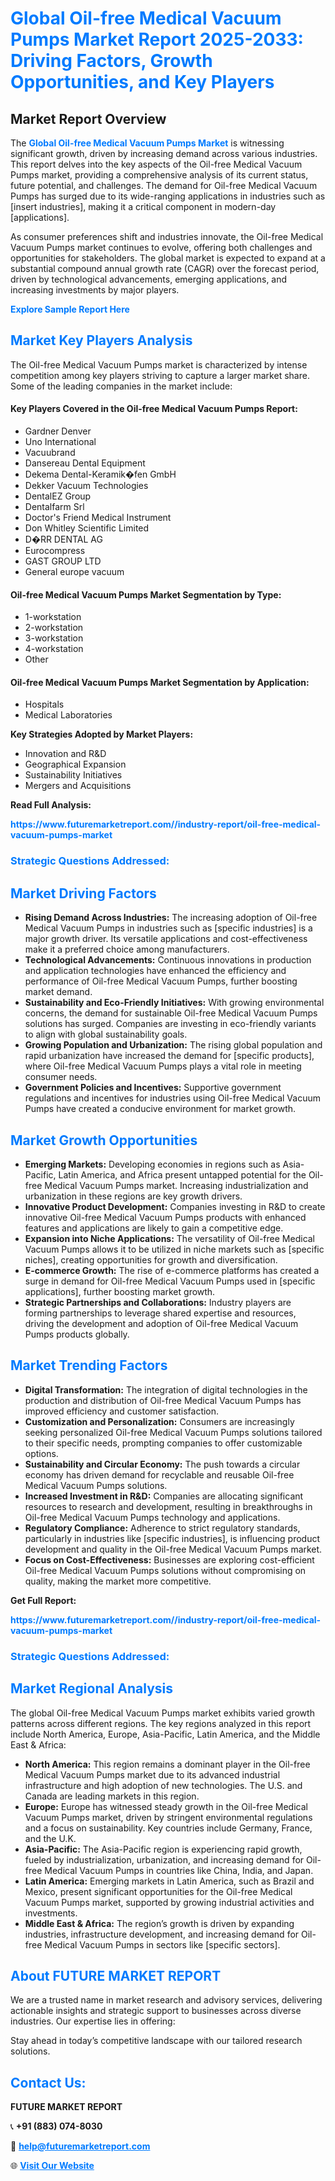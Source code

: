 <h1 style="color: #007BFF;">Global Oil-free Medical Vacuum Pumps Market Report 2025-2033: Driving Factors, Growth Opportunities, and Key Players</h1>

<section id="overview">
<h2>Market Report Overview</h2>
<p>The <a href="https://www.futuremarketreport.com//industry-report/oil-free-medical-vacuum-pumps-market" style="color: #007BFF; text-decoration: none;"><strong>Global Oil-free Medical Vacuum Pumps Market</strong></a> is witnessing significant growth, driven by increasing demand across various industries. This report delves into the key aspects of the Oil-free Medical Vacuum Pumps market, providing a comprehensive analysis of its current status, future potential, and challenges. The demand for Oil-free Medical Vacuum Pumps has surged due to its wide-ranging applications in industries such as [insert industries], making it a critical component in modern-day [applications].</p>
<p>As consumer preferences shift and industries innovate, the Oil-free Medical Vacuum Pumps market continues to evolve, offering both challenges and opportunities for stakeholders. The global market is expected to expand at a substantial compound annual growth rate (CAGR) over the forecast period, driven by technological advancements, emerging applications, and increasing investments by major players.</p>
</section>

<section id="overview">
<p><a href="https://www.futuremarketreport.com//request-sample/reportId=50161" style="color: #007BFF; text-decoration: none;"><strong>Explore Sample Report Here</strong></a></p>
</section>

<section id="key-players">
<h2 style="color: #007BFF;">Market Key Players Analysis</h2>
<p>The Oil-free Medical Vacuum Pumps market is characterized by intense competition among key players striving to capture a larger market share. Some of the leading companies in the market include:</p>
<h4>Key Players Covered in the Oil-free Medical Vacuum Pumps Report:</h4>
<ul><li>Gardner Denver</li><li>Uno International</li><li>Vacuubrand</li><li>Dansereau Dental Equipment</li><li>Dekema Dental-Keramik�fen GmbH</li><li>Dekker Vacuum Technologies</li><li>DentalEZ Group</li><li>Dentalfarm Srl</li><li>Doctor&#039;s Friend Medical Instrument</li><li>Don Whitley Scientific Limited</li><li>D�RR DENTAL AG</li><li>Eurocompress</li><li>GAST GROUP LTD</li><li>General europe vacuum</li></ul>
<h4>Oil-free Medical Vacuum Pumps Market Segmentation by Type:</h4>
<ul><li>1-workstation</li><li>2-workstation</li><li>3-workstation</li><li>4-workstation</li><li>Other</li></ul>

<h4>Oil-free Medical Vacuum Pumps Market Segmentation by Application:</h4>
<ul><li>Hospitals</li><li>Medical Laboratories</li></ul>
<p><strong>Key Strategies Adopted by Market Players:</strong></p>
<ul>
<li>Innovation and R&D</li>
<li>Geographical Expansion</li>
<li>Sustainability Initiatives</li>
<li>Mergers and Acquisitions</li>
</ul>
</section>

<section>
<p><strong>Read Full Analysis: </strong></p><a href="https://www.futuremarketreport.com//industry-report/oil-free-medical-vacuum-pumps-market" style="color: #007BFF; text-decoration: none;"><strong>https://www.futuremarketreport.com//industry-report/oil-free-medical-vacuum-pumps-market</strong></a>
<h3 style="color: #007BFF;">Strategic Questions Addressed:</h3>
</section>

<section id="driving-factors">
<h2 style="color: #007BFF;">Market Driving Factors</h2>
<ul>
<li><strong>Rising Demand Across Industries:</strong> The increasing adoption of Oil-free Medical Vacuum Pumps in industries such as [specific industries] is a major growth driver. Its versatile applications and cost-effectiveness make it a preferred choice among manufacturers.</li>
<li><strong>Technological Advancements:</strong> Continuous innovations in production and application technologies have enhanced the efficiency and performance of Oil-free Medical Vacuum Pumps, further boosting market demand.</li>
<li><strong>Sustainability and Eco-Friendly Initiatives:</strong> With growing environmental concerns, the demand for sustainable Oil-free Medical Vacuum Pumps solutions has surged. Companies are investing in eco-friendly variants to align with global sustainability goals.</li>
<li><strong>Growing Population and Urbanization:</strong> The rising global population and rapid urbanization have increased the demand for [specific products], where Oil-free Medical Vacuum Pumps plays a vital role in meeting consumer needs.</li>
<li><strong>Government Policies and Incentives:</strong> Supportive government regulations and incentives for industries using Oil-free Medical Vacuum Pumps have created a conducive environment for market growth.</li>
</ul>
</section>

<section id="growth-opportunities">
<h2 style="color: #007BFF;">Market Growth Opportunities</h2>
<ul>
<li><strong>Emerging Markets:</strong> Developing economies in regions such as Asia-Pacific, Latin America, and Africa present untapped potential for the Oil-free Medical Vacuum Pumps market. Increasing industrialization and urbanization in these regions are key growth drivers.</li>
<li><strong>Innovative Product Development:</strong> Companies investing in R&D to create innovative Oil-free Medical Vacuum Pumps products with enhanced features and applications are likely to gain a competitive edge.</li>
<li><strong>Expansion into Niche Applications:</strong> The versatility of Oil-free Medical Vacuum Pumps allows it to be utilized in niche markets such as [specific niches], creating opportunities for growth and diversification.</li>
<li><strong>E-commerce Growth:</strong> The rise of e-commerce platforms has created a surge in demand for Oil-free Medical Vacuum Pumps used in [specific applications], further boosting market growth.</li>
<li><strong>Strategic Partnerships and Collaborations:</strong> Industry players are forming partnerships to leverage shared expertise and resources, driving the development and adoption of Oil-free Medical Vacuum Pumps products globally.</li>
</ul>
</section>

<section id="trending-factors">
<h2 style="color: #007BFF;">Market Trending Factors</h2>
<ul>
<li><strong>Digital Transformation:</strong> The integration of digital technologies in the production and distribution of Oil-free Medical Vacuum Pumps has improved efficiency and customer satisfaction.</li>
<li><strong>Customization and Personalization:</strong> Consumers are increasingly seeking personalized Oil-free Medical Vacuum Pumps solutions tailored to their specific needs, prompting companies to offer customizable options.</li>
<li><strong>Sustainability and Circular Economy:</strong> The push towards a circular economy has driven demand for recyclable and reusable Oil-free Medical Vacuum Pumps solutions.</li>
<li><strong>Increased Investment in R&D:</strong> Companies are allocating significant resources to research and development, resulting in breakthroughs in Oil-free Medical Vacuum Pumps technology and applications.</li>
<li><strong>Regulatory Compliance:</strong> Adherence to strict regulatory standards, particularly in industries like [specific industries], is influencing product development and quality in the Oil-free Medical Vacuum Pumps market.</li>
<li><strong>Focus on Cost-Effectiveness:</strong> Businesses are exploring cost-efficient Oil-free Medical Vacuum Pumps solutions without compromising on quality, making the market more competitive.</li>
</ul>
</section>

<section>
<p><strong>Get Full Report: </strong></p><a href="https://www.futuremarketreport.com//industry-report/oil-free-medical-vacuum-pumps-market" style="color: #007BFF; text-decoration: none;"><strong>https://www.futuremarketreport.com//industry-report/oil-free-medical-vacuum-pumps-market</strong></a>
<h3 style="color: #007BFF;">Strategic Questions Addressed:</h3>
</section>


<section id="regional-analysis">
<h2 style="color: #007BFF;">Market Regional Analysis</h2>
<p>The global Oil-free Medical Vacuum Pumps market exhibits varied growth patterns across different regions. The key regions analyzed in this report include North America, Europe, Asia-Pacific, Latin America, and the Middle East & Africa:</p>
<ul>
<li><strong>North America:</strong> This region remains a dominant player in the Oil-free Medical Vacuum Pumps market due to its advanced industrial infrastructure and high adoption of new technologies. The U.S. and Canada are leading markets in this region.</li>
<li><strong>Europe:</strong> Europe has witnessed steady growth in the Oil-free Medical Vacuum Pumps market, driven by stringent environmental regulations and a focus on sustainability. Key countries include Germany, France, and the U.K.</li>
<li><strong>Asia-Pacific:</strong> The Asia-Pacific region is experiencing rapid growth, fueled by industrialization, urbanization, and increasing demand for Oil-free Medical Vacuum Pumps in countries like China, India, and Japan.</li>
<li><strong>Latin America:</strong> Emerging markets in Latin America, such as Brazil and Mexico, present significant opportunities for the Oil-free Medical Vacuum Pumps market, supported by growing industrial activities and investments.</li>
<li><strong>Middle East & Africa:</strong> The region’s growth is driven by expanding industries, infrastructure development, and increasing demand for Oil-free Medical Vacuum Pumps in sectors like [specific sectors].</li>
</ul>
</section>

<footer>
<h2 style="color: #007BFF;">About FUTURE MARKET REPORT</h2>
<p>We are a trusted name in market research and advisory services, delivering actionable insights and strategic support to businesses across diverse industries. Our expertise lies in offering:</p>

<p>Stay ahead in today’s competitive landscape with our tailored research solutions.</p>

<h2 style="color: #007BFF;">Contact Us:</h2>
<p><strong>FUTURE MARKET REPORT</strong></p>
<p>📞 <strong>+91 (883) 074-8030</strong></p>
<p>📧 <strong><a href="mailto:help@futuremarketreport.com" style="color: #007BFF;">help@futuremarketreport.com</a></strong></p>
<p>🌐 <strong><a href="https://www.futuremarketreport.com/" style="color: #007BFF;">Visit Our Website</a></strong></p>
</footer>